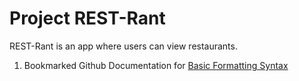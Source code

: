 # Project REST-Rant

REST-Rant is an app where users can view restaurants.

1. Bookmarked Github Documentation for [Basic Formatting Syntax](https://docs.github.com/en/github/writing-on-github/getting-started-with-writing-and-formatting-on-github/basic-writing-and-formatting-syntax)